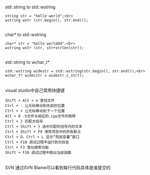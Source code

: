 <br>
std::string to std::wstring

    string str = "hello world";<br>
    wstring wstr (str.begin(), str.end());

<br>
char* to std::wstring
  
    char* str = "hello worlddd";<br>
    wstring wstr (str, str+strlen(str));

<br>  
std::string to wchar_t*

    std::wstring widestr = std::wstring(str.begin(), str.end());<br>
    wchar_t* widecstr = widestr.c_str();

<br>
 visual studio中自己常用快捷键 

    Shift + Alt + o 查找文件
    Ctrl + - 让光标移动到先前的位置
    Ctrl + + 让光标移动到下一个位置
    Alt + O .h文件与相应的.cpp文件的跳转
    Ctrl + } 匹配大括号
    Ctrl + Shift + } 选中匹配的括号内的文本
    Ctrl + Shift + F9 清除项目中的所有断点
    Ctrl + D，Ctrl + L 显示“局部变量”窗口
    Ctrl + F10 调试过程中运行到光标处
    Ctrl + F3 类似搜索功能
    Shift + F10 调试过程中跳出当前函数

<br>
SVN
    通过SVN Blame可以看到每行代码具体是谁提交的

  
